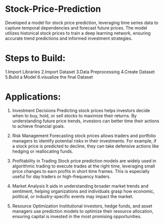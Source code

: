 # Stock-Price-Prediction
Developed a model for stock price prediction, leveraging time series data to capture temporal dependencies and forecast future prices. The model utilizes historical stock prices to train a deep learning network, ensuring accurate trend predictions and informed investment strategies.
# Steps to Build:
1.Import Libraries
2.Import Dataset
3.Data Preprocessing
4.Create Dataset
5.Build a Model
6.visualize the final Dataset
# Applications:
1. Investment Decisions
Predicting stock prices helps investors decide when to buy, hold, or sell stocks to maximize their returns. By understanding future price trends, investors can better time their actions to achieve financial goals.

2. Risk Management
Forecasting stock prices allows traders and portfolio managers to identify potential risks in their investments. For example, if a stock price is predicted to decline, they can take defensive actions like hedging or reallocating funds.

3. Profitability in Trading
Stock price prediction models are widely used in algorithmic trading to execute trades at the right time, leveraging small price changes to earn profits in short time frames. This is especially useful for day traders or high-frequency traders.

4. Market Analysis
It aids in understanding broader market trends and sentiment, helping organizations and individuals grasp how economic, political, or industry-specific events may impact the market.

5. Resource Optimization
Institutional investors, hedge funds, and asset managers use prediction models to optimize their resource allocation, ensuring capital is invested in the most promising opportunities.



